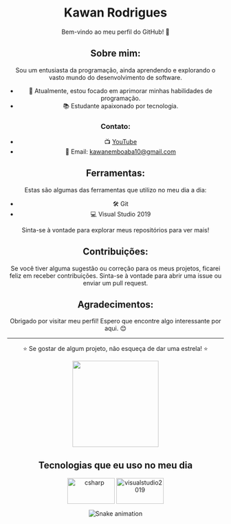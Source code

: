 <div align="center">

# Kawan Rodrigues

Bem-vindo ao meu perfil do GitHub! 👋

## Sobre mim:

Sou um entusiasta da programação, ainda aprendendo e explorando o vasto mundo do desenvolvimento de software.

- 🌱 Atualmente, estou focado em aprimorar minhas habilidades de programação.
- 📚 Estudante apaixonado por tecnologia.

### Contato:

- 📺 [YouTube](https://www.youtube.com/channel/UCsd7vNNhdFo6tYsponkaNGg)
- 📧 Email: kawanemboaba10@gmail.com

## Ferramentas:

Estas são algumas das ferramentas que utilizo no meu dia a dia:

- 🛠️ Git
- 💻 Visual Studio 2019

Sinta-se à vontade para explorar meus repositórios para ver mais!

## Contribuições:

Se você tiver alguma sugestão ou correção para os meus projetos, ficarei feliz em receber contribuições. Sinta-se à vontade para abrir uma issue ou enviar um pull request.

## Agradecimentos:

Obrigado por visitar meu perfil! Espero que encontre algo interessante por aqui. 😊

---

⭐️ Se gostar de algum projeto, não esqueça de dar uma estrela! ⭐️

<img src="https://c.tenor.com/eFWg68USeZgAAAAd/tenor.gif" width="200" height="200">

## Tecnologias que eu uso no meu dia

<div style="display: inline_block">
<img align="center" alt="csharp" src="https://miro.medium.com/v2/resize:fit:1400/1*7I6oONv2fGLQJcNEFA4QSw.png" width="110" height="60" />
<img align="center" alt="visualstudio2019" src="https://www.tomasvasquez.com.br/blog/wp-content/uploads/2015/07/visual-studio-2013-logo1.png"  width="110" height="60" />


![Snake animation](https://github.com/LuigiGF/LuigiGF/blob/output/github-contribution-grid-snake.svg)

</div>

